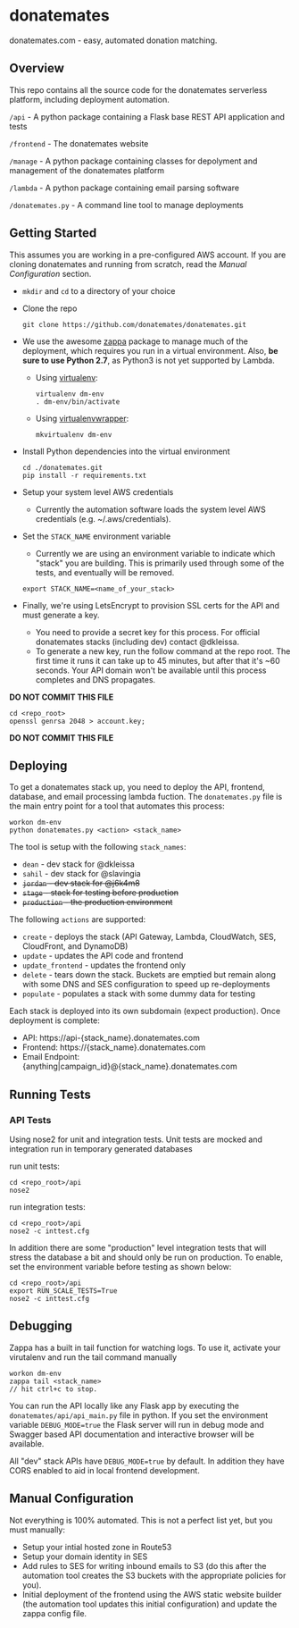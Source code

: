 # donatemates
donatemates.com - easy, automated donation matching.


## Overview
This repo contains all the source code for the donatemates serverless platform, including deployment automation.

`/api` - A python package containing a Flask base REST API application and tests

`/frontend` - The donatemates website
 
`/manage` - A python package containing classes for depolyment and management of the donatemates platform

`/lambda` - A python package containing email parsing software

`/donatemates.py` - A command line tool to manage deployments


## Getting Started
This assumes you are working in a pre-configured AWS account. If you are cloning donatemates and running from scratch, read the *Manual Configuration* section.

- `mkdir` and `cd` to a directory of your choice

- Clone the repo
	
	```
	git clone https://github.com/donatemates/donatemates.git
	```

- We use the awesome [zappa](https://github.com/Miserlou/Zappa) package to manage much of the deployment, which requires you run in a virtual environment. Also, **be sure to use Python 2.7**, as Python3 is not yet supported by Lambda.

	- Using [virtualenv](https://virtualenv.pypa.io/en/stable/):
	
		```
		virtualenv dm-env
		. dm-env/bin/activate
		```
	
	- Using [virtualenvwrapper](https://virtualenvwrapper.readthedocs.io/en/latest/):
	
		```
		mkvirtualenv dm-env
		```
	
- Install Python dependencies into the virtual environment
	
	```
	cd ./donatemates.git
	pip install -r requirements.txt

- Setup your system level AWS credentials

	- Currently the automation software loads the system level AWS credentials (e.g. ~/.aws/credentials). 


- Set the `STACK_NAME` environment variable
	- Currently we are using an environment variable to indicate which "stack" you are building. This is primarily used through some of the tests, and eventually will be removed.

	```
	export STACK_NAME=<name_of_your_stack>
	```

- Finally, we're using LetsEncrypt to provision SSL certs for the API and must generate a key. 
	- You need to provide a secret key for this process. For official donatemates stacks (including dev) contact @dkleissa.
	- To generate a new key, run the follow command at the repo root. The first time it runs it can take up to 45 minutes, but after that it's ~60 seconds. Your API domain won't be available until this process completes and DNS propagates.

**DO NOT COMMIT THIS FILE**

```
cd <repo_root>
openssl genrsa 2048 > account.key;
```

**DO NOT COMMIT THIS FILE**

## Deploying

To get a donatemates stack up, you need to deploy the API, frontend, database, and email processing lambda fuction. The `donatemates.py` file is the main entry point for a tool that automates this process:

```
workon dm-env
python donatemates.py <action> <stack_name>
```

The tool is setup with the following `stack_names`:

- `dean` - dev stack for @dkleissa
- `sahil` - dev stack for @slavingia
- ~~`jordan` - dev stack for @j6k4m8~~
- ~~`stage` - stack for testing before production~~
- ~~`production` - the production environment~~


The following `actions` are supported:

- `create` - deploys the stack (API Gateway, Lambda, CloudWatch, SES, CloudFront, and DynamoDB)
- `update` - updates the API code and frontend
- `update_frontend` - updates the frontend only
- `delete` - tears down the stack. Buckets are emptied but remain along with some DNS and SES configuration to speed up re-deployments
- `populate` - populates a stack with some dummy data for testing

Each stack is deployed into its own subdomain (expect production). Once deployment is complete:

- API: https://api-{stack_name}.donatemates.com
- Frontend: https://{stack_name}.donatemates.com
- Email Endpoint: {anything|campaign_id}@{stack_name}.donatemates.com

## Running Tests

### API Tests
Using nose2 for unit and integration tests. Unit tests are mocked and integration run in temporary generated databases

run unit tests:

```
cd <repo_root>/api
nose2
```

run integration tests:

```
cd <repo_root>/api
nose2 -c inttest.cfg
```

In addition there are some "production" level integration tests that will stress the database a bit and should only be run on production. To enable, set the environment variable before testing as shown below:

```
cd <repo_root>/api
export RUN_SCALE_TESTS=True
nose2 -c inttest.cfg
```

## Debugging

Zappa has a built in tail function for watching logs. To use it, activate your virutalenv and run the tail command manually

```
workon dm-env
zappa tail <stack_name>
// hit ctrl+c to stop.
```

You can run the API locally like any Flask app by executing the `donatemates/api/api_main.py` file in python. If you set the environment variable `DEBUG_MODE=true` the Flask server will run in debug mode and Swagger based API documentation and interactive browser will be available.

All "dev" stack APIs have `DEBUG_MODE=true` by default. In addition they have CORS enabled to aid in local frontend development.

## Manual Configuration

Not everything is 100% automated. This is not a perfect list yet, but you must manually:

- Setup your intial hosted zone in Route53
- Setup your domain identity in SES
- Add rules to SES for writing inbound emails to S3 (do this after the automation tool creates the S3 buckets with the appropriate policies for you). 
- Initial deployment of the frontend using the AWS static website builder (the automation tool updates this initial configuration) and update the zappa config file.
